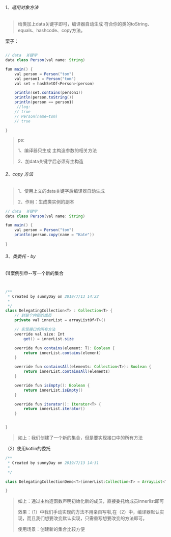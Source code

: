 ###### 1、通用对象方法

> 给类加上data关键字即可，编译器自动生成 符合你的类的toString、equals、hashcode、copy方法。

栗子：

```java

// data  关键字
data class Person(val name: String)

fun main() {
    val person = Person("tom")
    val person1 = Person("tom")
    val set = hashSetOf<Person>(person)

    println(set.contains(person1))
    println(person.toString())
    println(person == person1)
     //log:
    // true
    // Person(name=tom)
    // true

}
```

> ps:
>
> 1、编译器只生成 主构造参数的相关方法
>
> 2、加data关键字后必须有主构造



###### 2、copy 方法

> 1、使用上文的data关键字后编译器自动生成
>
> 2、作用：生成类实例的副本

```java
// data  关键字
data class Person(val name: String)

fun main() {
    val person = Person("tom")
    println(person.copy(name = "Kate")) 
   
}
```



###### 3、类委托 - by

(1)案例引申--写一个新的集合

```java


/**
 * Created by sunnyDay on 2019/7/13 14:22
 *
 */
class DelegatingCollection<T> : Collection<T> {
    // 封装个内部的成员
    private val innerList = arrayListOf<T>()

    // 实现接口的所有方法
    override val size: Int
        get() = innerList.size

    override fun contains(element: T): Boolean {
        return innerList.contains(element)
    }

    override fun containsAll(elements: Collection<T>): Boolean {
        return innerList.containsAll(elements)
    }

    override fun isEmpty(): Boolean {
        return innerList.isEmpty()
    }

    override fun iterator(): Iterator<T> {
        return innerList.iterator()
    }


}

```

> 如上：我们创建了一个新的集合，但是要实现接口中的所有方法

（2）使用kotlin的委托

```java
/**
 * Created by sunnyDay on 2019/7/13 14:31
 *
 */

class DelegatingCollectionDemo<T>(innerList:Collection<T> = ArrayList<T>()):Collection<T> by innerList{

}
```

> 如上：通过主构造函数声明初始化新的成员，直接委托给成员innerlist即可
>
> 效果：（1）中我们手动实现的方法不用亲自写啦,在（2）中，编译器默认实现，而且我们想要改变默认实现，只需重写想要改变的方法即可。
>
> 使用场景：创建新的集合比较方便



